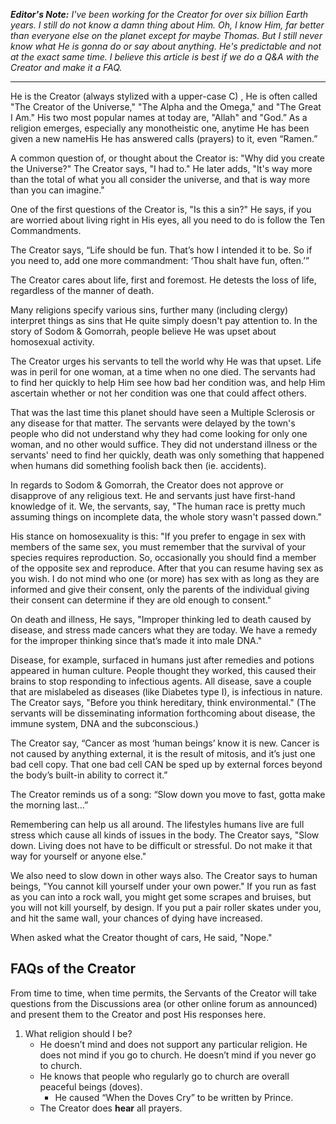 _**Editor's Note:**  I've been working for the Creator for over six billion Earth years.  I still do not know a damn thing about Him.  Oh, I know Him, far better than everyone else on the planet except for maybe Thomas.  But I still never know what He is gonna do or say about anything.  He's predictable and not at the exact same time.  I believe this article is best if we do a Q&A with the Creator and make it a FAQ._ 
***
He is the Creator (always stylized with a upper-case C) , He is often called "The Creator of the Universe," "The Alpha and the Omega," and "The Great I Am."  His two most popular names at today are, "Allah" and "God.” As a religion emerges, especially any monotheistic one, anytime He has been given a new nameHis He has answered calls (prayers) to it, even “Ramen.” 

A common question of, or thought about the Creator is: "Why did you create the Universe?"  The Creator says, "I had to."  He later adds, "It's way more than the total of what you all consider the universe, and that is way more than you can imagine."

One of the first questions of the Creator is, "Is this a sin?"  He says, if you are worried about living right in His eyes, all you need to do is follow the Ten Commandments. 

The Creator says, “Life should be fun. That’s how I intended it to be. So if you need to, add one more commandment: ‘Thou shalt have fun, often.’”

The Creator cares about life, first and foremost.  He detests the loss of life, regardless of the manner of death.  

Many religions specify various sins, further many (including clergy) interpret things as sins that He quite simply doesn't pay attention to.  In the story of Sodom & Gomorrah, people believe He was upset about homosexual activity. 

The Creator urges his servants to tell the world why He was that upset.  Life was in peril for one woman, at a time when no one died.  The servants had to find her quickly to help Him see how bad her condition was, and help Him ascertain whether or not her condition was one that could affect others.  

That was the last time this planet should have seen a Multiple Sclerosis or any disease for that matter.  The servants were delayed by the town's people who did not understand why they had come looking for only one woman, and no other would suffice.  They did not understand illness or the servants' need to find her quickly, death was only something that happened when humans did something foolish back then (ie. accidents).

In regards to Sodom & Gomorrah, the Creator does not approve or disapprove of any religious text.  He and servants just have first-hand knowledge of it.  We, the servants, say, "The human race is pretty much assuming things on incomplete data, the whole story wasn't passed down."  

His stance on homosexuality is this: "If you prefer to engage in sex with members of the same sex, you must remember that the survival of your species requires reproduction. So, occasionally you should find a member of the opposite sex and reproduce. After that you can resume having sex as you wish.  I do not mind who one (or more) has sex with as long as they are informed and give their consent, only the parents of the individual giving their consent can determine if they are old enough to consent."



On death and illness, He says, "Improper thinking led to death caused by disease, and stress made cancers what they are today. We have a remedy for the improper thinking since that’s made it into male DNA."  

Disease, for example, surfaced in humans just after remedies and potions appeared in human culture. People thought they worked, this caused their brains to stop responding to infectious agents.  All disease, save a couple that are mislabeled as diseases (like Diabetes type I), is infectious in nature.  The Creator says, "Before you think hereditary, think environmental." (The servants will be disseminating  information forthcoming about disease, the immune system, DNA and the subconscious.)

The Creator say, “Cancer as most ‘human beings’ know it is new. Cancer is not caused by anything external, it is the result of mitosis, and it’s just one bad cell copy. That one bad cell CAN be sped up by external forces beyond the body’s built-in ability to correct it.” 

The Creator reminds us of a song: “Slow down you move to fast, gotta make the morning last…”

Remembering can help us all around. The lifestyles humans live are full stress which cause all kinds of issues in the body.  The Creator says, "Slow down.  Living does not have to be difficult or stressful.  Do not make it that way for yourself or anyone else."

We also need to slow down in other ways also.  The Creator says to human beings, "You cannot kill yourself under your own power."  If you run as fast as you can into a rock wall, you might get some scrapes and bruises, but you will not kill yourself, by design.  If you put a pair roller skates under you, and hit the same wall, your chances of dying have increased.  

When asked what the Creator thought of cars, He said, "Nope."

## FAQs of the Creator
From time to time, when time permits, the Servants of the Creator will take questions from the Discussions area (or other online forum as announced) and present them to the Creator and post His responses here.

1. What religion should I be?
     - He doesn’t mind and does not support any particular religion. He does not mind if you go to church. He doesn’t mind if you never go to church. 
     - He knows that people who regularly go to church are overall peaceful beings (doves).
          - He caused “When the Doves Cry” to be written by Prince. 
     - The Creator does **hear** all prayers.
    